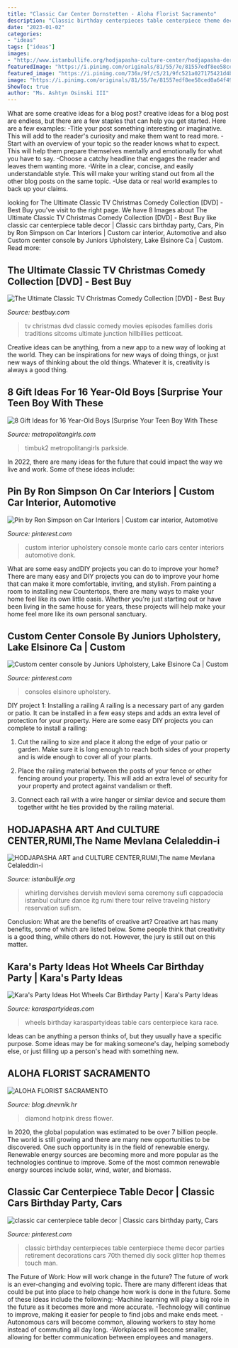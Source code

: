 ```yaml
---
title: "Classic Car Center Dornstetten - Aloha Florist Sacramento"
description: "Classic birthday centerpieces table centerpiece theme decor parties retirement decorations cars 70th themed diy sock glitter hop themes touch man"
date: "2023-01-02"
categories:
- "ideas"
tags: ["ideas"]
images:
- "http://www.istanbullife.org/hodjapasha-culture-center/hodjapasha-dervish-show4-small.jpg"
featuredImage: "https://i.pinimg.com/originals/81/55/7e/81557edf8ee58ced0a64f4902285dc8d.jpg"
featured_image: "https://i.pinimg.com/736x/9f/c5/21/9fc521a027175421d4b7f565e79c09e7--custom-center-console-consoles.jpg"
image: "https://i.pinimg.com/originals/81/55/7e/81557edf8ee58ced0a64f4902285dc8d.jpg"
ShowToc: true
author: "Ms. Ashtyn Osinski III"
---
```



What are some creative ideas for a blog post?
creative ideas for a blog post are endless, but there are a few staples that can help you get started. Here are a few examples: 
-Title your post something interesting or imaginative. This will add to the reader's curiosity and make them want to read more. 
-Start with an overview of your topic so the reader knows what to expect. This will help them prepare themselves mentally and emotionally for what you have to say. 
-Choose a catchy headline that engages the reader and leaves them wanting more. 
-Write in a clear, concise, and easily understandable style. This will make your writing stand out from all the other blog posts on the same topic. 
-Use data or real world examples to back up your claims.

	

		
looking for The Ultimate Classic TV Christmas Comedy Collection [DVD] - Best Buy you've visit to the right page. We have 8 Images about The Ultimate Classic TV Christmas Comedy Collection [DVD] - Best Buy like classic car centerpiece table decor | Classic cars birthday party, Cars, Pin by Ron Simpson on Car Interiors | Custom car interior, Automotive and also Custom center console by Juniors Upholstery, Lake Elsinore Ca | Custom. Read more:
		
    
## The Ultimate Classic TV Christmas Comedy Collection [DVD] - Best Buy

<img loading=lazy src="https://pisces.bbystatic.com/image2/BestBuy_US/images/products/8349/8349803_so.jpg" onerror="this.onerror=null;this.src='https://tse3.mm.bing.net/th?id=OIP.q-TZYuRO0I-rds4YzceG4AHaKe&amp;pid=15.1';" alt="The Ultimate Classic TV Christmas Comedy Collection [DVD] - Best Buy">

_Source: bestbuy.com_

>tv christmas dvd classic comedy movies episodes families doris traditions sitcoms ultimate junction hillbillies petticoat. 

	

Creative ideas can be anything, from a new app to a new way of looking at the world. They can be inspirations for new ways of doing things, or just new ways of thinking about the old things. Whatever it is, creativity is always a good thing.

    
## 8 Gift Ideas For 16 Year-Old Boys [Surprise Your Teen Boy With These

<img loading=lazy src="https://metropolitangirls.com/wp-content/uploads/2016/02/A1xmcrPV5L._SL1500_.jpg" onerror="this.onerror=null;this.src='https://tse1.mm.bing.net/th?id=OIP.MK1ppCpD5_AbeVzqpVNlhgHaOc&amp;pid=15.1';" alt="8 Gift Ideas for 16 Year-Old Boys [Surprise Your Teen Boy With These">

_Source: metropolitangirls.com_

>timbuk2 metropolitangirls parkside. 

	

In 2022, there are many ideas for the future that could impact the way we live and work. Some of these ideas include:

    
## Pin By Ron Simpson On Car Interiors | Custom Car Interior, Automotive

<img loading=lazy src="https://i.pinimg.com/736x/23/7a/ec/237aec7cc3a2b8f6cc940c39f9e4a996.jpg" onerror="this.onerror=null;this.src='https://tse4.mm.bing.net/th?id=OIP.GLQqSzrIZ8eKbKJI26h-cQHaFr&amp;pid=15.1';" alt="Pin by Ron Simpson on Car Interiors | Custom car interior, Automotive">

_Source: pinterest.com_

>custom interior upholstery console monte carlo cars center interiors automotive donk. 

	

What are some easy andDIY projects you can do to improve your home?
There are many easy and DIY projects you can do to improve your home that can make it more comfortable, inviting, and stylish. From painting a room to installing new Countertops, there are many ways to make your home feel like its own little oasis. Whether you're just starting out or have been living in the same house for years, these projects will help make your home feel more like its own personal sanctuary.

    
## Custom Center Console By Juniors Upholstery, Lake Elsinore Ca | Custom

<img loading=lazy src="https://i.pinimg.com/736x/9f/c5/21/9fc521a027175421d4b7f565e79c09e7--custom-center-console-consoles.jpg" onerror="this.onerror=null;this.src='https://tse4.mm.bing.net/th?id=OIP.JiOMvMUmpussuNX3uuDDmgHaFi&amp;pid=15.1';" alt="Custom center console by Juniors Upholstery, Lake Elsinore Ca | Custom">

_Source: pinterest.com_

>consoles elsinore upholstery. 

	

DIY project 1: Installing a railing
A railing is a necessary part of any garden or patio. It can be installed in a few easy steps and adds an extra level of protection for your property. Here are some easy DIY projects you can complete to install a railing: 
1. Cut the railing to size and place it along the edge of your patio or garden. Make sure it is long enough to reach both sides of your property and is wide enough to cover all of your plants. 

2. Place the railing material between the posts of your fence or other fencing around your property. This will add an extra level of security for your property and protect against vandalism or theft. 

3. Connect each rail with a wire hanger or similar device and secure them together witht he ties provided by the railing material.

    
## HODJAPASHA ART And CULTURE CENTER,RUMI,The Name Mevlana Celaleddin-i

<img loading=lazy src="http://www.istanbullife.org/hodjapasha-culture-center/hodjapasha-dervish-show4-small.jpg" onerror="this.onerror=null;this.src='https://tse4.mm.bing.net/th?id=OIP.rKBOiF7-j_L8PATMJQvbBgAAAA&amp;pid=15.1';" alt="HODJAPASHA ART and CULTURE CENTER,RUMI,The name Mevlana Celaleddin-i">

_Source: istanbullife.org_

>whirling dervishes dervish mevlevi sema ceremony sufi cappadocia istanbul culture dance itg rumi there tour relive traveling history reservation sufism. 

	

Conclusion: What are the benefits of creative art?
Creative art has many benefits, some of which are listed below. Some people think that creativity is a good thing, while others do not. However, the jury is still out on this matter.

    
## Kara&#039;s Party Ideas Hot Wheels Car Birthday Party | Kara&#039;s Party Ideas

<img loading=lazy src="http://karaspartyideas.com/wp-content/uploads/2018/04/Hot-Wheels-Car-Birthday-Party-via-Karas-Party-Ideas-KarasPartyIdeas.com21.jpg" onerror="this.onerror=null;this.src='https://tse2.mm.bing.net/th?id=OIP.f_Xvfbc6gvxouW6DNYckigHaE8&amp;pid=15.1';" alt="Kara&#039;s Party Ideas Hot Wheels Car Birthday Party | Kara&#039;s Party Ideas">

_Source: karaspartyideas.com_

>wheels birthday karaspartyideas table cars centerpiece kara race. 

	

Ideas can be anything a person thinks of, but they usually have a specific purpose. Some ideas may be for making someone's day, helping somebody else, or just filling up a person's head with something new.

    
## ALOHA FLORIST SACRAMENTO

<img loading=lazy src="http://bit.ly/rl4sgX" onerror="this.onerror=null;this.src='https://tse3.mm.bing.net/th?id=OIP.KdSXCNAet7Aw51lC6eSthAHaFO&amp;pid=15.1';" alt="ALOHA FLORIST SACRAMENTO">

_Source: blog.dnevnik.hr_

>diamond hotpink dress flower. 

	

In 2020, the global population was estimated to be over 7 billion people. The world is still growing and there are many new opportunities to be discovered. One such opportunity is in the field of renewable energy. Renewable energy sources are becoming more and more popular as the technologies continue to improve. Some of the most common renewable energy sources include solar, wind, water, and biomass.

    
## Classic Car Centerpiece Table Decor | Classic Cars Birthday Party, Cars

<img loading=lazy src="https://i.pinimg.com/originals/81/55/7e/81557edf8ee58ced0a64f4902285dc8d.jpg" onerror="this.onerror=null;this.src='https://tse2.mm.bing.net/th?id=OIP.-NC9OnPVjcu4m-z3HpowNwHaLH&amp;pid=15.1';" alt="classic car centerpiece table decor | Classic cars birthday party, Cars">

_Source: pinterest.com_

>classic birthday centerpieces table centerpiece theme decor parties retirement decorations cars 70th themed diy sock glitter hop themes touch man. 

	

The Future of Work: How will work change in the future?
The future of work is an ever-changing and evolving topic. There are many different ideas that could be put into place to help change how work is done in the future. Some of these ideas include the following: 
-Machine learning will play a big role in the future as it becomes more and more accurate. 
-Technology will continue to improve, making it easier for people to find jobs and make ends meet. 
-Autonomous cars will become common, allowing workers to stay home instead of commuting all day long. 
-Workplaces will become smaller, allowing for better communication between employees and managers.

